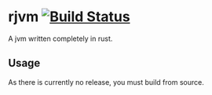 # rjvm [![Build Status](https://travis-ci.com/StackDoubleFlow/rjvm.svg?token=w2Qd2PZXZDMXJBYfVgvu&branch=master)](https://travis-ci.com/StackDoubleFlow/rjvm)

A jvm written completely in rust.

## Usage

As there is currently no release, you must build from source.
